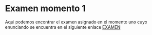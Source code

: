 # Examen momento 1
Aqui podemos encontrar el examen asignado en el momento uno cuyo enunciando 
se encuentra en el siguiente enlace [EXAMEN](https://24ntp.vercel.app/docs/semana6)
